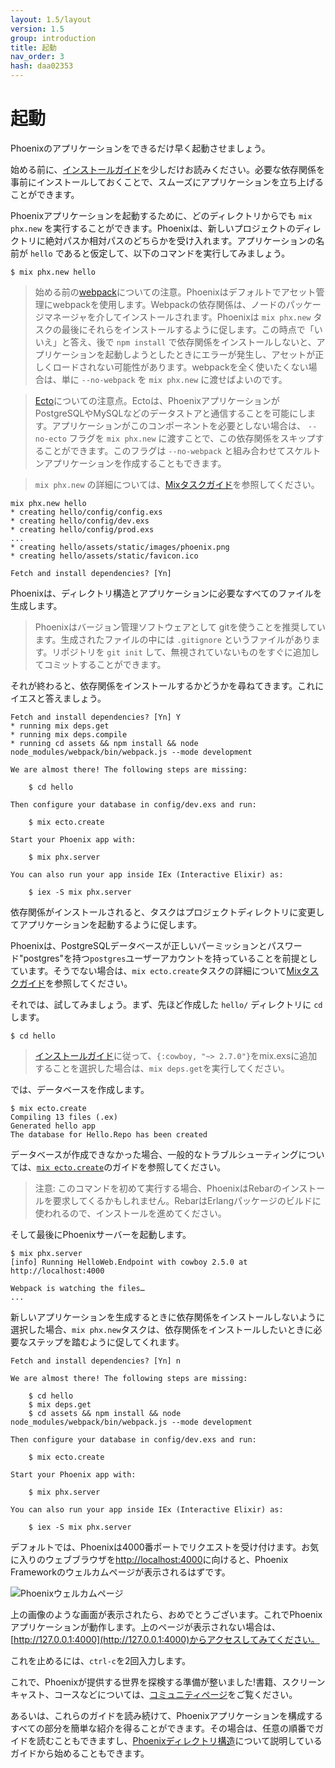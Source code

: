 ```yaml
---
layout: 1.5/layout
version: 1.5
group: introduction
title: 起動
nav_order: 3
hash: daa02353
---
```

# 起動

Phoenixのアプリケーションをできるだけ早く起動させましょう。

始める前に、[インストールガイド](install.html)を少しだけお読みください。必要な依存関係を事前にインストールしておくことで、スムーズにアプリケーションを立ち上げることができます。

Phoenixアプリケーションを起動するために、どのディレクトリからでも `mix phx.new` を実行することができます。Phoenixは、新しいプロジェクトのディレクトリに絶対パスか相対パスのどちらかを受け入れます。アプリケーションの名前が `hello` であると仮定して、以下のコマンドを実行してみましょう。

```console
$ mix phx.new hello
```

> 始める前の[webpack](https://webpack.js.org/)についての注意。Phoenixはデフォルトでアセット管理にwebpackを使用します。Webpackの依存関係は、ノードのパッケージマネージャを介してインストールされます。Phoenixは `mix phx.new` タスクの最後にそれらをインストールするように促します。この時点で「いいえ」と答え、後で `npm install` で依存関係をインストールしないと、アプリケーションを起動しようとしたときにエラーが発生し、アセットが正しくロードされない可能性があります。webpackを全く使いたくない場合は、単に `--no-webpack` を `mix phx.new` に渡せばよいのです。

> [Ecto](ecto.html)についての注意点。Ectoは、PhoenixアプリケーションがPostgreSQLやMySQLなどのデータストアと通信することを可能にします。アプリケーションがこのコンポーネントを必要としない場合は、 `--no-ecto` フラグを `mix phx.new` に渡すことで、この依存関係をスキップすることができます。このフラグは `--no-webpack` と組み合わせてスケルトンアプリケーションを作成することもできます。

> `mix phx.new` の詳細については、[Mixタスクガイド](mix_tasks.html#phoenix-specific-mix-tasks)を参照してください。

```console
mix phx.new hello
* creating hello/config/config.exs
* creating hello/config/dev.exs
* creating hello/config/prod.exs
...
* creating hello/assets/static/images/phoenix.png
* creating hello/assets/static/favicon.ico

Fetch and install dependencies? [Yn]
```

Phoenixは、ディレクトリ構造とアプリケーションに必要なすべてのファイルを生成します。

> Phoenixはバージョン管理ソフトウェアとして gitを使うことを推奨しています。生成されたファイルの中には `.gitignore` というファイルがあります。リポジトリを `git init` して、無視されていないものをすぐに追加してコミットすることができます。

それが終わると、依存関係をインストールするかどうかを尋ねてきます。これにイエスと答えましょう。

```console
Fetch and install dependencies? [Yn] Y
* running mix deps.get
* running mix deps.compile
* running cd assets && npm install && node node_modules/webpack/bin/webpack.js --mode development

We are almost there! The following steps are missing:

    $ cd hello

Then configure your database in config/dev.exs and run:

    $ mix ecto.create

Start your Phoenix app with:

    $ mix phx.server

You can also run your app inside IEx (Interactive Elixir) as:

    $ iex -S mix phx.server
```

依存関係がインストールされると、タスクはプロジェクトディレクトリに変更してアプリケーションを起動するように促します。

Phoenixは、PostgreSQLデータベースが正しいパーミッションとパスワード"postgres"を持つ`postgres`ユーザーアカウントを持っていることを前提としています。そうでない場合は、`mix ecto.create`タスクの詳細について[Mixタスクガイド](mix_tasks.html#ecto-specific-mix-tasks)を参照してください。

それでは、試してみましょう。まず、先ほど作成した `hello/` ディレクトリに `cd` します。

```console
$ cd hello
```

> [インストールガイド](installation.html)に従って、`{:cowboy, "~> 2.7.0"}`をmix.exsに追加することを選択した場合は、`mix deps.get`を実行してください。

では、データベースを作成します。

```console
$ mix ecto.create
Compiling 13 files (.ex)
Generated hello app
The database for Hello.Repo has been created
```

データベースが作成できなかった場合、一般的なトラブルシューティングについては、[`mix ecto.create`](mix_tasks.html#mix-ecto-create)のガイドを参照してください。

> 注意: このコマンドを初めて実行する場合、PhoenixはRebarのインストールを要求してくるかもしれません。RebarはErlangパッケージのビルドに使われるので、インストールを進めてください。

そして最後にPhoenixサーバーを起動します。

```console
$ mix phx.server
[info] Running HelloWeb.Endpoint with cowboy 2.5.0 at http://localhost:4000

Webpack is watching the files…
...
```

新しいアプリケーションを生成するときに依存関係をインストールしないように選択した場合、`mix phx.new`タスクは、依存関係をインストールしたいときに必要なステップを踏むように促してくれます。

```console
Fetch and install dependencies? [Yn] n

We are almost there! The following steps are missing:

    $ cd hello
    $ mix deps.get
    $ cd assets && npm install && node node_modules/webpack/bin/webpack.js --mode development

Then configure your database in config/dev.exs and run:

    $ mix ecto.create

Start your Phoenix app with:

    $ mix phx.server

You can also run your app inside IEx (Interactive Elixir) as:

    $ iex -S mix phx.server
```

デフォルトでは、Phoenixは4000番ポートでリクエストを受け付けます。お気に入りのウェブブラウザを[http://localhost:4000](http://localhost:4000)に向けると、Phoenix Frameworkのウェルカムページが表示されるはずです。

![Phoenixウェルカムページ](assets/images/welcome-to-phoenix.png)

上の画像のような画面が表示されたら、おめでとうございます。これでPhoenixアプリケーションが動作します。上のページが表示されない場合は、[http://127.0.0.1:4000](http://127.0.0.1:4000)からアクセスしてみてください。

これを止めるには、`ctrl-c`を2回入力します。

これで、Phoenixが提供する世界を探検する準備が整いました!書籍、スクリーンキャスト、コースなどについては、[コミュニティページ](community.html)をご覧ください。

あるいは、これらのガイドを読み続けて、Phoenixアプリケーションを構成するすべての部分を簡単な紹介を得ることができます。その場合は、任意の順番でガイドを読むこともできますし、[Phoenixディレクトリ構造](directory_structure.html)について説明しているガイドから始めることもできます。

